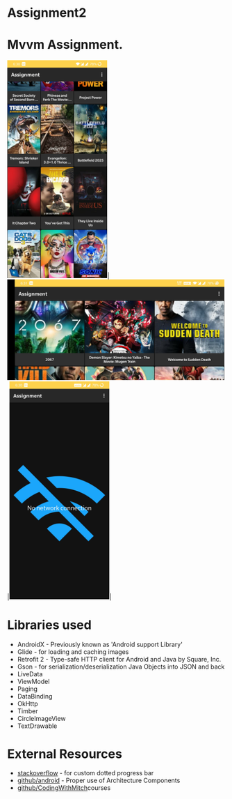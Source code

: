 # Assignment2
# Mvvm Assignment.


<img src="images/Screenshot_20201025-183054.jpg" height="500">|<img src="images/Screenshot_20201025-183143.jpg" width="500">|<img src="images/Screenshot_20201025-183020.jpg" height="500">|


# Libraries used
* AndroidX - Previously known as 'Android support Library'
* Glide - for loading and caching images
* Retrofit 2 - Type-safe HTTP client for Android and Java by Square, Inc.
* Gson - for serialization/deserialization Java Objects into JSON and back
* LiveData
* ViewModel
* Paging
* DataBinding
* OkHttp
* Timber
* CircleImageView
* TextDrawable

# External Resources 
* <a href="https://stackoverflow.com/questions/37741872/how-to-make-custom-dotted-progress-bar-in-android">stackoverflow</a> - for custom dotted progress bar
* <a href="https://github.com/android/architecture-components-samples">github/android</a> - Proper use of Architecture Components
* <a href="https://codingwithmitch.com/courses/">github/CodingWithMitch</a>courses
